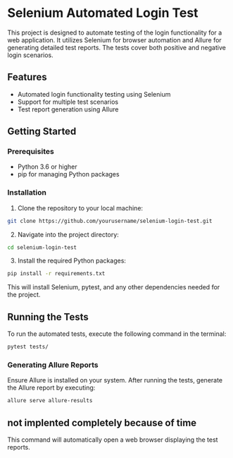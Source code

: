 # Selenium Automated Login Test

This project is designed to automate testing of the login functionality for a web application. It utilizes Selenium for browser automation and Allure for generating detailed test reports. The tests cover both positive and negative login scenarios.

## Features

- Automated login functionality testing using Selenium
- Support for multiple test scenarios
- Test report generation using Allure

## Getting Started

### Prerequisites

- Python 3.6 or higher
- pip for managing Python packages

### Installation

1. Clone the repository to your local machine:

```bash
git clone https://github.com/yourusername/selenium-login-test.git
```

2. Navigate into the project directory:

```bash
cd selenium-login-test
```

3. Install the required Python packages:

```bash
pip install -r requirements.txt
```

This will install Selenium, pytest, and any other dependencies needed for the project.

## Running the Tests

To run the automated tests, execute the following command in the terminal:

```bash
pytest tests/
```

### Generating Allure Reports

Ensure Allure is installed on your system. After running the tests, generate the Allure report by executing:

```bash
allure serve allure-results
```
## not implented completely because of time

This command will automatically open a web browser displaying the test reports.